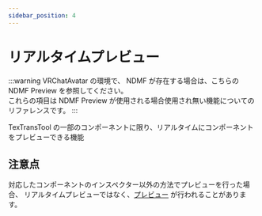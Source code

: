 ```yaml
---
sidebar_position: 4
---
```


# リアルタイムプレビュー

:::warning
VRChatAvatar の環境で、 NDMF が存在する場合は、こちらの NDMF Preview を参照してください。  
これらの項目は NDMF Preview が使用される場合使用され無い機能についてのリファレンスです。
:::

TexTransTool の一部のコンポーネントに限り、リアルタイムにコンポーネントをプレビューできる機能

## 注意点

対応したコンポーネントのインスペクター以外の方法でプレビューを行った場合、
リアルタイムプレビューではなく、[プレビュー](/docs/Reference/General/Preview) が行われることがあります。
